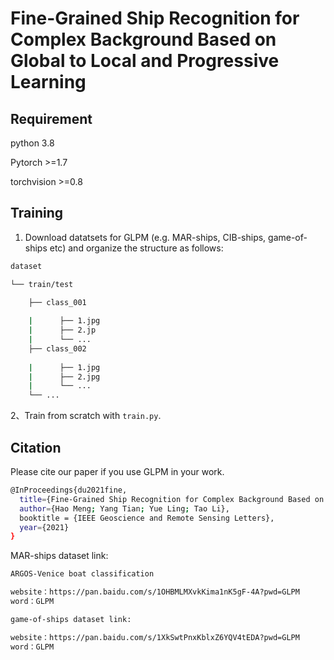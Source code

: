 # Fine-Grained Ship Recognition for Complex Background Based on Global to Local and Progressive Learning
## Requirement
python 3.8

Pytorch >=1.7

torchvision >=0.8

## Training

1. Download datatsets for GLPM (e.g. MAR-ships, CIB-ships, game-of-ships etc) and organize the structure as follows:
```bash
dataset

└── train/test

    ├── class_001
    
    |      ├── 1.jpg    
    |      ├── 2.jp
    |      └── ...    
    ├── class_002
    
    |      ├── 1.jpg
    |      ├── 2.jpg
    |      └── ...
    └── ...
```
2、Train from scratch with `train.py`.
## Citation
Please cite our paper if you use GLPM in your work.
```bash
@InProceedings{du2021fine,
  title={Fine-Grained Ship Recognition for Complex Background Based on Global to Local and Progressive Learning},
  author={Hao Meng; Yang Tian; Yue Ling; Tao Li},
  booktitle = {IEEE Geoscience and Remote Sensing Letters},
  year={2021}
}
```
MAR-ships dataset link:
```bash
ARGOS-Venice boat classification

website：https://pan.baidu.com/s/1OHBMLMXvkKima1nK5gF-4A?pwd=GLPM 
word：GLPM 
```
```bash
game-of-ships dataset link:

website：https://pan.baidu.com/s/1XkSwtPnxKblxZ6YQV4tEDA?pwd=GLPM 
word：GLPM 
```
